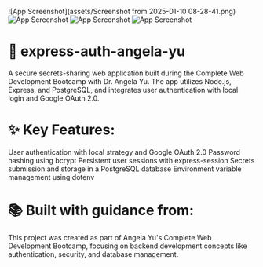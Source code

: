 ![App Screenshot](assets/Screenshot from 2025-01-10 08-28-41.png)
![App Screenshot](assets/screenshot.png)
![App Screenshot](assets/screenshot.png)
![App Screenshot](assets/screenshot.png)


# 🔐 express-auth-angela-yu

A secure secrets-sharing web application built during the Complete Web Development Bootcamp with Dr. Angela Yu. The app utilizes Node.js, Express, and PostgreSQL, and integrates user authentication with local login and Google OAuth 2.0.

# ✨ Key Features:

User authentication with local strategy and Google OAuth 2.0
Password hashing using bcrypt
Persistent user sessions with express-session
Secrets submission and storage in a PostgreSQL database
Environment variable management using dotenv

# 📚 Built with guidance from:
This project was created as part of Angela Yu's Complete Web Development Bootcamp, focusing on backend development concepts like authentication, security, and database management.

